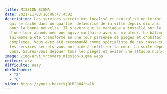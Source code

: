 ```yaml
---
title: MISSION SIGMA
date: 2021-11-03T16:06:47.450Z
description: Les services secrets ont localisé et neutralisé un terroriste connu
  qui se cache dans un quartier défavorisé de la ville depuis dix ans. Voilà
  pour la bonne nouvelle. Il s'avère que le maniaque a installé sur le toit
  d'une tour abandonnée une ogive nucléaire avec un minuteur. Le bâtiment
  lui-même a été transformé en une tour parsemée de pièges et d'obstacles
  complexes. Vous avez été recommandé comme spécialiste de ces casse-têtes, et
  les services secrets vous ont aidé à infiltrer la cour. La suite dépendra de
  vous. Saurez-vous déjouer tous les pièges et éviter une attaque nucléaire ?
image: /img/arvi_vrcovers_mission-sigma.webp
editeur: arvi
difficulte: easy
nbrDeJoueur:
  - "2"
  - "6"
video: https://youtu.be/crkjQtRChU4?t=16
---
```

